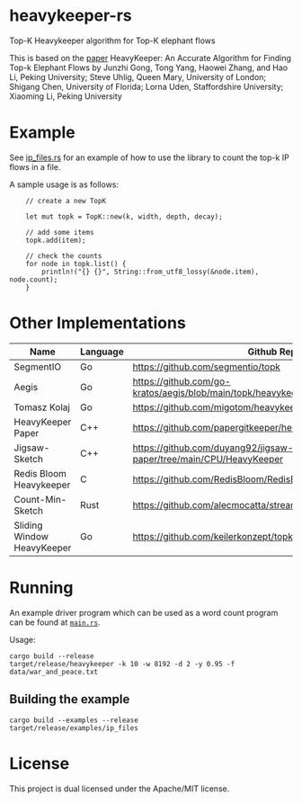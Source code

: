 # heavykeeper-rs
Top-K Heavykeeper algorithm for Top-K elephant flows

This is based on the [paper](https://www.usenix.org/system/files/conference/atc18/atc18-gong.pdf)
HeavyKeeper: An Accurate Algorithm for Finding Top-k Elephant Flows
by Junzhi Gong, Tong Yang, Haowei Zhang, and Hao Li, Peking University;
Steve Uhlig, Queen Mary, University of London; Shigang Chen, University of Florida;
Lorna Uden, Staffordshire University; Xiaoming Li, Peking University

# Example

See [ip_files.rs](examples/ip_files.rs) for an example of how to use the library to 
count the top-k IP flows in a file.

A sample usage is as follows:
```
    // create a new TopK

    let mut topk = TopK::new(k, width, depth, decay);

    // add some items
    topk.add(item);

    // check the counts
    for node in topk.list() {
        println!("{} {}", String::from_utf8_lossy(&node.item), node.count);
    }

```

# Other Implementations

| Name                       | Language | Github Repo                                                                  |
|----------------------------|----------|------------------------------------------------------------------------------|
| SegmentIO                  | Go       | https://github.com/segmentio/topk                                            |
| Aegis                      | Go       | https://github.com/go-kratos/aegis/blob/main/topk/heavykeeper.go             |
| Tomasz Kolaj               | Go       | https://github.com/migotom/heavykeeper                                       |
| HeavyKeeper Paper          | C++      | https://github.com/papergitkeeper/heavy-keeper-project                       |
| Jigsaw-Sketch              | C++      | https://github.com/duyang92/jigsaw-sketch-paper/tree/main/CPU/HeavyKeeper    |
| Redis Bloom Heavykeeper    | C        | https://github.com/RedisBloom/RedisBloom/blob/master/src/topk.c              |
| Count-Min-Sketch           | Rust     | https://github.com/alecmocatta/streaming_algorithms                          |
| Sliding Window HeavyKeeper | Go       | https://github.com/keilerkonzept/topk                                        |

# Running

An example driver program which can be used as a word count program can be found at [`main.rs`](src/main.rs).

Usage:
```
cargo build --release
target/release/heavykeeper -k 10 -w 8192 -d 2 -y 0.95 -f data/war_and_peace.txt
```

## Building the example 
```
cargo build --examples --release
target/release/examples/ip_files
```

# License
This project is dual licensed under the Apache/MIT license.   
